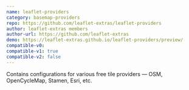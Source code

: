 ```yaml
---
name: leaflet-providers
category: basemap-providers
repo: https://github.com/leaflet-extras/leaflet-providers
author: leaflet-extras members
author-url: https://github.com/leaflet-extras
demo: https://leaflet-extras.github.io/leaflet-providers/preview/
compatible-v0:
compatible-v1: true
compatible-v2: false
---
```


Contains configurations for various free tile providers — OSM, OpenCycleMap, Stamen, Esri, etc.
